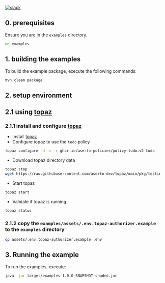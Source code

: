 [![slack](https://img.shields.io/badge/slack-Aserto%20Community-brightgreen)](https://asertocommunity.slack.com)


## 0. prerequisites

Ensure you are in the `examples` directory.

```bash
cd examples
```

## 1. building the examples

To build the example package, execute the following commands:

```bash
mvn clean package
```

## 2. setup environment

## 2.1 using [topaz](https://topaz.sh)

### 2.1.1 install and configure [topaz](https://topaz.sh)

* Install [topaz](https://github.com/aserto-dev/topaz#installation)
* Configure topaz to use the `todo` policy

```bash
topaz configure -d -s -r ghcr.io/aserto-policies/policy-todo:v2 todo
```

* Download topaz directory data

```bash
topaz stop 
wget https://raw.githubusercontent.com/aserto-dev/topaz/main/pkg/testing/assets/eds-citadel.db -O ~/.config/topaz/db/directory.db
```

* Start topaz

```bash
topaz start

```

* Validate if topaz is running

```bash
topaz status
```

### 2.1.2 copy the `examples/assets/.env.topaz-authorizer.example` to the `examples` directory

```bash
cp assets/.env.topaz-authorizer.example .env
```

## 3. Running the example

To run the examples, execute:

```bash
java -jar target/examples-1.0.0-SNAPSHOT-shaded.jar
```